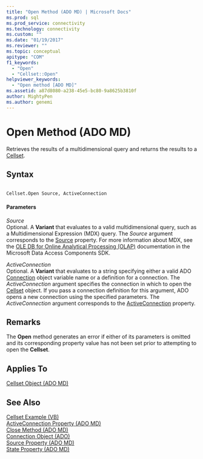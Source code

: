 ```yaml
---
title: "Open Method (ADO MD) | Microsoft Docs"
ms.prod: sql
ms.prod_service: connectivity
ms.technology: connectivity
ms.custom: ""
ms.date: "01/19/2017"
ms.reviewer: ""
ms.topic: conceptual
apitype: "COM"
f1_keywords: 
  - "Open"
  - "Cellset::Open"
helpviewer_keywords: 
  - "Open method [ADO MD]"
ms.assetid: a87d8080-a238-45e5-bc80-9a8625b3810f
author: MightyPen
ms.author: genemi
---
```

# Open Method (ADO MD)
Retrieves the results of a multidimensional query and returns the results to a [Cellset](../../../ado/reference/ado-md-api/cellset-object-ado-md.md).  
  
## Syntax  
  
```  
  
Cellset.Open Source, ActiveConnection  
```  
  
#### Parameters  
 *Source*  
 Optional. A **Variant** that evaluates to a valid multidimensional query, such as a Multidimensional Expression (MDX) query. The *Source* argument corresponds to the [Source](../../../ado/reference/ado-md-api/source-property-ado-md.md) property. For more information about MDX, see the [OLE DB for Online Analytical Processing (OLAP)](https://msdn.microsoft.com/8a7673c6-3ca1-4411-9f1e-adf1e47df4f3) documentation in the Microsoft Data Access Components SDK.  
  
 *ActiveConnection*  
 Optional. A **Variant** that evaluates to a string specifying either a valid ADO [Connection](../../../ado/reference/ado-api/connection-object-ado.md) object variable name or a definition for a connection. The *ActiveConnection* argument specifies the connection in which to open the [Cellset](../../../ado/reference/ado-md-api/cellset-object-ado-md.md) object. If you pass a connection definition for this argument, ADO opens a new connection using the specified parameters. The *ActiveConnection* argument corresponds to the [ActiveConnection](../../../ado/reference/ado-md-api/activeconnection-property-ado-md.md) property.  
  
## Remarks  
 The **Open** method generates an error if either of its parameters is omitted and its corresponding property value has not been set prior to attempting to open the **Cellset**.  
  
## Applies To  
 [Cellset Object (ADO MD)](../../../ado/reference/ado-md-api/cellset-object-ado-md.md)  
  
## See Also  
 [Cellset Example (VB)](../../../ado/reference/ado-md-api/cellset-example-vb.md)   
 [ActiveConnection Property (ADO MD)](../../../ado/reference/ado-md-api/activeconnection-property-ado-md.md)   
 [Close Method (ADO MD)](../../../ado/reference/ado-md-api/close-method-ado-md.md)   
 [Connection Object (ADO)](../../../ado/reference/ado-api/connection-object-ado.md)   
 [Source Property (ADO MD)](../../../ado/reference/ado-md-api/source-property-ado-md.md)   
 [State Property (ADO MD)](../../../ado/reference/ado-md-api/state-property-ado-md.md)
